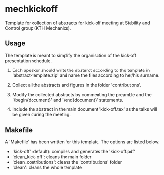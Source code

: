 # mechkickoff
Template for collection of abstracts for kick-off meeting at Stability
and Control group (KTH Mechanics).

## Usage
The template is meant to simplify the organisation of the kick-off
presentation schedule.

1. Each speaker should write the abstarct according to the template in
   'abstract-template.zip' and name the files according to her/his
   surname.

2. Collect all the abstracts and figures in the folder 'contributions'.

3. Modify the collected abstracts by commenting the preamble and the
   '\begin{document}' and '\end{document}' statements.

4. Include the abstract in the main document 'kick-off.tex' as the
   talks will be given during the meeting.

## Makefile
A 'Makefile' has been written for this template. The options are
listed below.

- 'kick-off' (default):  compiles and generates the 'kick-off.pdf'
- 'clean_kick-off':      cleans the main folder
- 'clean_contributions': cleans the 'contributions' folder
- 'clean':               cleans the whole template
